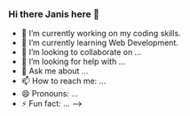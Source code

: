 ### Hi there Janis here 👋


- 🔭 I’m currently working on my coding skills.
- 🌱 I’m currently learning Web Development.
- 👯 I’m looking to collaborate on ...
- 🤔 I’m looking for help with ...
- 💬 Ask me about ...
- 📫 How to reach me: ...
- 😄 Pronouns: ...
- ⚡ Fun fact: ...
-->
